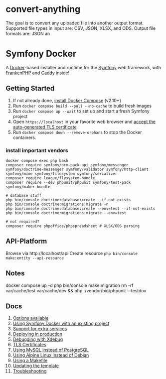 # convert-anything

The goal is to convert any uploaded file into another output format.
Supported file types in input are: CSV, JSON, XLSX, and ODS.
Output file formats are: JSON an

# Symfony Docker

A [Docker](https://www.docker.com/)-based installer and runtime for the [Symfony](https://symfony.com) web framework,
with [FrankenPHP](https://frankenphp.dev) and [Caddy](https://caddyserver.com/) inside!

## Getting Started

1. If not already done, [install Docker Compose](https://docs.docker.com/compose/install/) (v2.10+)
2. Run `docker compose build --pull --no-cache` to build fresh images
3. Run `docker compose up --wait` to set up and start a fresh Symfony project
4. Open `https://localhost` in your favorite web browser and [accept the auto-generated TLS certificate](https://stackoverflow.com/a/15076602/1352334)
5. Run `docker compose down --remove-orphans` to stop the Docker containers.

### install important vendors
```
docker compose exec php bash
composer require symfony/orm-pack api symfony/messenger symfony/doctrine-messenger symfony/validator symfony/http-client symfony/mime symfony/filesystem symfony/serializer
composer require league/flysystem-bundle
composer require --dev phpunit/phpunit symfony/test-pack symfony/maker-bundle

# database stuff
php bin/console doctrine:database:create --if-not-exists
php bin/console doctrine:migrations:migrate -n
php bin/console doctrine:database:create --env=test --if-not-exists
php bin/console doctrine:migrations:migrate --env=test

# not required?
composer require phpoffice/phpspreadsheet # XLSX/ODS parsing
```

## API-Platform
Browse via http://localhost/api
Create resource
`php bin/console make:entity --api-resource`


## Notes
docker compose up -d
php bin/console make:migration
rm -rf var/cache/test var/cache/dev && php ./vendor/bin/phpunit --testdox







## Docs
1. [Options available](docs/options.md)
2. [Using Symfony Docker with an existing project](docs/existing-project.md)
3. [Support for extra services](docs/extra-services.md)
4. [Deploying in production](docs/production.md)
5. [Debugging with Xdebug](docs/xdebug.md)
6. [TLS Certificates](docs/tls.md)
7. [Using MySQL instead of PostgreSQL](docs/mysql.md)
8. [Using Alpine Linux instead of Debian](docs/alpine.md)
9. [Using a Makefile](docs/makefile.md)
10. [Updating the template](docs/updating.md)
11. [Troubleshooting](docs/troubleshooting.md)

